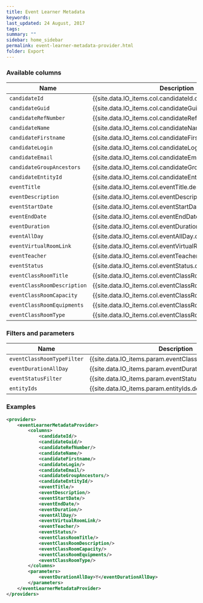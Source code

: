 ```yaml
---
title: Event Learner Metadata
keywords:
last_updated: 24 August, 2017
tags: 
summary: ""
sidebar: home_sidebar
permalink: event-learner-metadata-provider.html
folder: Export
---
```


### Available columns

Name | Description
---|---
`candidateId` | {{site.data.IO_items.col.candidateId.desc}}
`candidateGuid` | {{site.data.IO_items.col.candidateGuid.desc}}
`candidateRefNumber` | {{site.data.IO_items.col.candidateRefNumber.desc}}
`candidateName` | {{site.data.IO_items.col.candidateName.desc}}
`candidateFirstname` | {{site.data.IO_items.col.candidateFirstname.desc}}
`candidateLogin` | {{site.data.IO_items.col.candidateLogin.desc}}
`candidateEmail` | {{site.data.IO_items.col.candidateEmail.desc}}
`candidateGroupAncestors` | {{site.data.IO_items.col.candidateGroupAncestors.desc}}
`candidateEntityId` | {{site.data.IO_items.col.candidateEntityId.desc}}
`eventTitle` | {{site.data.IO_items.col.eventTitle.desc}}
`eventDescription` | {{site.data.IO_items.col.eventDescription.desc}}
`eventStartDate` | {{site.data.IO_items.col.eventStartDate.desc}}
`eventEndDate` | {{site.data.IO_items.col.eventEndDate.desc}}
`eventDuration` | {{site.data.IO_items.col.eventDuration.desc}}
`eventAllDay` | {{site.data.IO_items.col.eventAllDay.desc}}
`eventVirtualRoomLink` | {{site.data.IO_items.col.eventVirtualRoomLink.desc}}
`eventTeacher` | {{site.data.IO_items.col.eventTeacher.desc}}
`eventStatus` | {{site.data.IO_items.col.eventStatus.desc}}
`eventClassRoomTitle` | {{site.data.IO_items.col.eventClassRoomTitle.desc}}
`eventClassRoomDescription` | {{site.data.IO_items.col.eventClassRoomDescription.desc}}
`eventClassRoomCapacity` | {{site.data.IO_items.col.eventClassRoomCapacity.desc}}
`eventClassRoomEquipments` | {{site.data.IO_items.col.eventClassRoomEquipments.desc}}
`eventClassRoomType` | {{site.data.IO_items.col.eventClassRoomType.desc}}

### Filters and parameters

Name | Description
---|---
`eventClassRoomTypeFilter` | {{site.data.IO_items.param.eventClassRoomTypeFilter.desc}}
`eventDurationAllDay` | {{site.data.IO_items.param.eventDurationAllDay.desc}}
`eventStatusFilter` | {{site.data.IO_items.param.eventStatusFilter.desc}}
`entityIds` | {{site.data.IO_items.param.entityIds.desc}}

### Examples
```xml
<providers>
    <eventLearnerMetadataProvider>
        <columns>
            <candidateId/>
            <candidateGuid/>
            <candidateRefNumber/>
            <candidateName/>
            <candidateFirstname/>
            <candidateLogin/>
            <candidateEmail/>
            <candidateGroupAncestors/>
            <candidateEntityId/>
            <eventTitle/>
            <eventDescription/>
            <eventStartDate/>
            <eventEndDate/>
            <eventDuration/>
            <eventAllDay/>
            <eventVirtualRoomLink/>
            <eventTeacher/>
            <eventStatus/>
            <eventClassRoomTitle/>
            <eventClassRoomDescription/>
            <eventClassRoomCapacity/>
            <eventClassRoomEquipments/>
            <eventClassRoomType/>
        </columns>
        <parameters>
            <eventDurationAllDay>Y</eventDurationAllDay>
        </parameters>
    </eventLearnerMetadataProvider>
</providers>
```